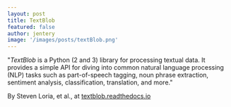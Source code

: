 ```yaml
---
layout: post
title: TextBlob 
featured: false
author: jentery
image: '/images/posts/textBlob.png'
---
```


"*TextBlob* is a Python (2 and 3) library for processing textual data. It provides a simple API for diving into common natural language processing (NLP) tasks such as part-of-speech tagging, noun phrase extraction, sentiment analysis, classification, translation, and more."

By Steven Loria, et al., at [textblob.readthedocs.io](https://textblob.readthedocs.io/)
